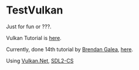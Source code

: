 # TestVulkan

Just for fun or ???.

Vulkan Tutorial is [here](https://github.com/TiLied/TestVulkan/tree/vulkanTutorial).

Currently, done 14th tutorial by [Brendan Galea](https://www.youtube.com/c/BrendanGalea), [here](https://github.com/TiLied/TestVulkan/tree/master/TestVulkan/TutorialYT).

Using [Vulkan.Net](https://github.com/EvergineTeam/Vulkan.NET), [SDL2-CS](https://github.com/flibitijibibo/SDL2-CS)
